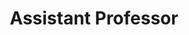 ---
first_name: New
last_name: Guy
title: "Assistant Professor"
department: ["BME", "comp-bio"]
github:
research_interests: [python, comp-bio]
link: https://twitter.com/newguy
---